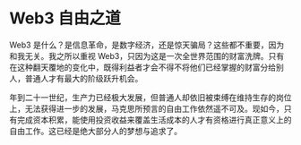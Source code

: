 # Web3 自由之道

Web3 是什么？是信息革命，是数字经济，还是惊天骗局？这些都不重要，因为和我无关。我之所以重视 Web3，只因为这是一次全世界范围的财富洗牌。只有在这种翻天覆地的变化中，既得利益者才会不得不将他们已经掌握的财富分给别人，普通人才有最大的阶级跃升机会。

年到二十一世纪，生产力已经极大发展，但普通人却依旧被束缚在维持生存的岗位上，无法获得进一步的发展，马克思所预言的自由工作依然遥不可及。现如今，只有完成资本积累，能使用投资收益来覆盖生活成本的人才有资格进行真正意义上的自由工作。这已经是绝大部分人的梦想与追求了。